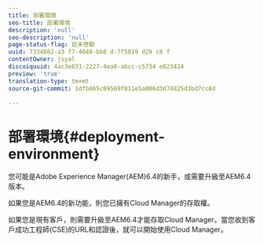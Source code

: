 ```yaml
---
title: 部署環境
seo-title: 部署環境
description: 'null'
seo-description: 'null'
page-status-flag: 從未啓動
uuid: 7334882-a3 f7-4048-bb8 d-7f5819 d29 c8 f
contentOwner: jsyal
discoiquuid: 4ac3e831-2227-4ea8-abcc-c5734 e023424
preview: 'true'
translation-type: tm+mt
source-git-commit: 1dfb065c09569f811e5a006d3d74825d3bd7cc8d

---
```



# 部署環境{#deployment-environment}

您可能是Adobe Experience Manager(AEM)6.4的新手，或需要升級至AEM6.4版本。

如果您是AEM6.4的新功能，則您已擁有Cloud Manager的存取權。

如果您是現有客戶，則需要升級至AEM6.4才能存取Cloud Manager。當您收到客戶成功工程師(CSE)的URL和認證後，就可以開始使用Cloud Manager。
